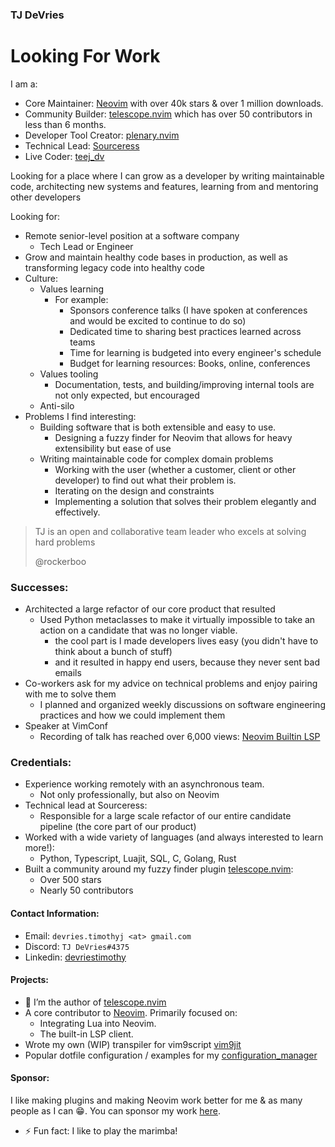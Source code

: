 ### TJ DeVries

# Looking For Work

I am a:
- Core Maintainer: [Neovim](https://github.com/neovim/neovim) with over 40k stars & over 1 million downloads.
- Community Builder: [telescope.nvim](https://github.com/nvim-telescope/telescope.nvim) which has over 50 contributors in less than 6 months.
- Developer Tool Creator: [plenary.nvim](https://github.com/nvim-lua/plenary.nvim/)
- Technical Lead: [Sourceress](https://www.sourceress.com/)
- Live Coder: [teej_dv](https://twitch.tv/teej_dv)

Looking for a place where I can grow as a developer by writing maintainable code, architecting new systems and features, learning from and mentoring other developers

Looking for:
- Remote senior-level position at a software company
  - Tech Lead or Engineer
- Grow and maintain healthy code bases in production, as well as transforming legacy code into healthy code
- Culture:
  - Values learning
    - For example:
      - Sponsors conference talks (I have spoken at conferences and would be excited to continue to do so)
      - Dedicated time to sharing best practices learned across teams
      - Time for learning is budgeted into every engineer's schedule
      - Budget for learning resources: Books, online, conferences
  - Values tooling
    - Documentation, tests, and building/improving internal tools are not only expected, but encouraged
  - Anti-silo
- Problems I find interesting:
    - Building software that is both extensible and easy to use.
       - Designing a fuzzy finder for Neovim that allows for heavy extensibility but ease of use
    - Writing maintainable code for complex domain problems
        - Working with the user (whether a customer, client or other developer) to find out what their problem is.
        - Iterating on the design and constraints
        - Implementing a solution that solves their problem elegantly and effectively.


> TJ is an open and collaborative team leader who excels at solving hard problems
> 
> @rockerboo

<!-- TODO -->
<!-- - things i'm good at: -->
<!--   - writing readable code -->
<!--     - refactoring code to make it more readable -->
<!--   - thinking about a design -->
<!--   - making life easy for other developers -->
<!--   - making end users happy & surprised & joyful -->
<!--   - excel at working within customer constraints -->
<!--   - documentation -->
<!--     - https://github.com/tjdevries/tree-sitter-lua -->
<!--     - Parses Lua files -> Generates Vim help docs -->
<!--   - testing -->
<!-- I can express what the user wants in code and make sense in common words what the app does -->


### Successes:

- Architected a large refactor of our core product that resulted 
  - Used Python metaclasses to make it virtually impossible to take an action on a candidate that was no longer viable.
    - the cool part is I made developers lives easy (you didn't have to think about a bunch of stuff)
    - and it resulted in happy end users, because they never sent bad emails
- Co-workers ask for my advice on technical problems and enjoy pairing with me to solve them
  - I planned and organized weekly discussions on software engineering practices and how we could implement them 
- Speaker at VimConf
  - Recording of talk has reached over 6,000 views: [Neovim Builtin LSP](https://www.youtube.com/watch?v=C9X5VF9ASac)


### Credentials:

- Experience working remotely with an asynchronous team.
  - Not only professionally, but also on Neovim
- Technical lead at Sourceress:
  - Responsible for a large scale refactor of our entire candidate pipeline (the core part of our product)
- Worked with a wide variety of languages (and always interested to learn more!):
  - Python, Typescript, Luajit, SQL, C, Golang, Rust
- Built a community around my fuzzy finder plugin [telescope.nvim](https://github.com/nvim-telescope/telescope.nvim):
  - Over 500 stars
  - Nearly 50 contributors

#### Contact Information:
- Email: `devries.timothyj <at> gmail.com`
- Discord: `TJ DeVries#4375`
- Linkedin: [devriestimothy](https://www.linkedin.com/in/devriestimothy/)


#### Projects:

- 🔭 I’m the author of [telescope.nvim](https://github.com/nvim-lua/telescope.nvim)
- A core contributor to [Neovim](https://github.com/neovim/neovim). Primarily focused on:
    - Integrating Lua into Neovim.
    - The built-in LSP client.
- Wrote my own (WIP) transpiler for vim9script [vim9jit](https://github.com/tjdevries/vim9jit)
- Popular dotfile configuration / examples for my [configuration_manager](https://github.com/tjdevries/config_manager)


#### Sponsor:

I like making plugins and making Neovim work better for me & as many people as I can :grin:.
You can sponsor my work [here](https://github.com/sponsors/tjdevries).

- ⚡ Fun fact: I like to play the marimba!

<!--
Who you are What you want What you've done Fun stuff

btw, if you're reading this, then you should definitely hire me.
-->
